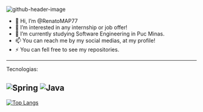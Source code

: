 
![github-header-image](https://github.com/user-attachments/assets/89e34cee-84be-4aca-96f5-c7805031dfe8)

<!--
- 👋 Hi, I’m @RenatoMAP77
- 👀 I’m interested in ...
- 🌱 I’m currently learning ...
- 💞️ I’m looking to collaborate on ...
- 📫 How to reach me ...
- 😄 Pronouns: ...
- ⚡ Fun fact: ...
--->
<!---
RenatoMAP77/RenatoMAP77 is a ✨ special ✨ repository because its `README.md` (this file) appears on your GitHub profile.
You can click the Preview link to take a look at your changes.
--->
- 👋 Hi, I’m @RenatoMAP77
- 👀 I’m interested in any internship or job offer!
- 🌱 I’m currently studying Software Engineering in Puc Minas.
- 📫 You can reach me by my social medias, at my profile!
- ⚡ You can fell free to see my repositories.

------------------------
Tecnologias:

![Spring](https://img.shields.io/badge/spring-%236DB33F.svg?style=for-the-badge&logo=spring&logoColor=white)
![Java](https://img.shields.io/badge/java-%23ED8B00.svg?style=for-the-badge&logo=openjdk&logoColor=white)
------

[![Top Langs](https://github-readme-stats.vercel.app/api/top-langs/?username=RenatoMAP77)](https://github.com/anuraghazra/github-readme-stats)
